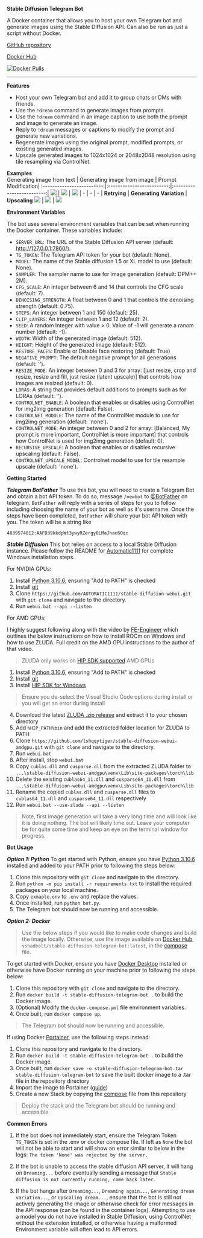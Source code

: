 **Stable Diffusion Telegram Bot**  
  
A Docker container that allows you to host your own Telegram bot and generate images using the Stable Diffusion API. Can also be run as just a script without Docker.

[GitHub repository](https://github.com/V-Shadbolt/stable-diffusion-telegram-bot)

[Docker Hub](https://hub.docker.com/r/vshadbolt/stable-diffusion-telegram-bot)

[![Docker Pulls](https://img.shields.io/docker/pulls/vshadbolt/stable-diffusion-telegram-bot.svg?style=for-the-badge)](https://hub.docker.com/r/vshadbolt/stable-diffusion-telegram-bot)

---
  
**Features**  
  
* Host your own Telegram bot and add it to group chats or DMs with friends.  
* Use the `!dream` command to generate images from prompts.  
* Use the `!dream` command in an image caption to use both the prompt and image to generate an image.  
* Reply to `!dream` messages or captions to modify the prompt and generate new variations.  
* Regenerate images using the original prompt, modified prompts, or existing generated images.  
* Upscale generated images to 1024x1024 or 2048x2048 resolution using tile resampling via ControlNet.  
  
**Examples**  
Generating image from text | Generating image from image | Prompt Modification| 
:-------------------------:|:-------------------------:|:-------------------------:|
![](examples/example1.png)   |  ![](examples/example2.png) |  ![](examples/example3.png)
| - | - | - |
**Retrying** | **Generating Variation** |  **Upscaling**
![](examples/example4.png)   |  ![](examples/example5.png) |  ![](examples/example6.png)

**Environment Variables**  
  
The bot uses several environment variables that can be set when running the Docker container. These variables include:  
  
* `SERVER_URL`: The URL of the Stable Diffusion API server (default: http://127.0.0.1:7860/).  
* `TG_TOKEN`: The Telegram API token for your bot (default: None).  
* `MODEL`: The name of the Stable diffusion 1.5 or XL model to use (default: None).  
* `SAMPLER`: The sampler name to use for image generation (default: DPM++ 2M).  
* `CFG_SCALE`: An integer between 6 and 14 that controls the CFG scale (default: 7).  
* `DENOISING_STRENGTH`: A float between 0 and 1 that controls the denoising strength (default: 0.75).  
* `STEPS`: An integer between 1 and 150 (default: 25).
* `CLIP_LAYERS`: An integer between 1 and 12 (default: 2).
* `SEED`: A random Integer with value > 0. Value of -1 will generate a ranom number (default: -1).
* `WIDTH`: Width of the generated image (default: 512).
* `HEIGHT`: Height of the generated image (default: 512).
* `RESTORE_FACES`: Enable or Disable face restoring (default: True)
* `NEGATIVE_PROMPT`: The default negative prompt for all generations (default: '').  
* `RESIZE_MODE`: An integer between 0 and 3 for array: [just resize, crop and resize, resize and fill, just resize (latent upscale)] that controls how images are resized (default: 0).  
* `LORAS`: A string that provides default additions to prompts such as for LORAs (default: '').  
* `CONTROLNET_ENABLE`: A boolean that enables or disables using ControlNet for img2img generation (default: False).  
* `CONTROLNET_MODULE`: The name of the ControlNet module to use for img2img generation (default: 'none').  
* `CONTROLNET_MODE`: An integer between 0 and 2 for array: [Balanced, My prompt is more important, ControlNet is more important] that controls how ControlNet is used for img2img generation (default: 0).  
* `RECURSIVE_UPSCALE`: A boolean that enables or disables recursive upscaling (default: False).  
* `CONTROLNET_UPSCALE_MODEL`: Controlnet model to use for tile resample upscale (default: 'none').
  
**Getting Started**

***Telegram BotFather***
To use this bot, you will need to create a Telegram Bot and obtain a bot API token. To do so, message `/newbot` to [@BotFather](https://t.me/botfather) on telegram. `BotFather` will reply with a series of steps for you to follow including choosing the name of your bot as well as it's username. Once the steps have been completed, `BotFather` will share your bot API token with you.  The token will be a string like
```
4839574812:AAFD39kkdpWt3ywyRZergyOLMaJhac60qc
```


***Stable Diffusion***
This bot relies on access to a local Stable Diffusion instance. Please follow the README for [Automatic1111](https://github.com/AUTOMATIC1111/stable-diffusion-webui) for complete Windows installation steps.

For NVIDIA GPUs:
  
1. Install [Python 3.10.6](https://www.python.org/downloads/release/python-3106/), ensuring "Add to PATH" is checked 
2. Install [git](https://git-scm.com/download/win)
3. Clone `https://github.com/AUTOMATIC1111/stable-diffusion-webui.git` with `git clone` and navigate to the directory.  
4. Run `webui.bat --api --listen`

For AMD GPUs:

 I highly suggest following along with the video by [FE-Engineer](https://www.youtube.com/watch?v=n8RhNoAenvM) which outlines the below instructions on how to install ROCm on Windows and how to use ZLUDA. Full credit on the AMD GPU instructions to the author of that video.
>ZLUDA only works on [HIP SDK supported](https://rocm.docs.amd.com/projects/install-on-windows/en/develop/reference/system-requirements.html) AMD GPUs

1. Install [Python 3.10.6](https://www.python.org/downloads/release/python-3106/), ensuring "Add to PATH" is checked 
2. Install [git](https://git-scm.com/download/win)
3. Install [HIP SDK for Windows](https://www.amd.com/en/developer/resources/rocm-hub/hip-sdk.html) 
>Ensure you de-select the Visual Studio Code options during install or you will get an error during install
4. Download the latest [ZLUDA .zip release](https://github.com/lshqqytiger/ZLUDA/releases/) and extract it to your chosen directory
5. Add `%HIP_PATH%bin` and add the extracted folder location for ZLUDA to PATH 
6. Clone `https://github.com/lshqqytiger/stable-diffusion-webui-amdgpu.git` with `git clone` and navigate to the directory.  
7. Run `webui.bat`
8. After install, stop `webui.bat`
9. Copy `cublas.dll` and `cusparse.dll` from the extracted ZLUDA folder to `...\stable-diffusion-webui-amdgpu\venv\Lib\site-packages\torch\lib`
10. Delete the existing `cublas64_11.dll` and `cusparse64_11.dll` from `...\stable-diffusion-webui-amdgpu\venv\Lib\site-packages\torch\lib`
11. Rename the copied `cublas.dll` and `cusparse.dll` files to `cublas64_11.dll` and `cusparse64_11.dll` respectively
12. Run `webui.bat --use-zluda --api --listen`
> Note, first image generation will take a very long time and will look like it is doing nothing. The bot will likely time out. Leave your computer be for quite some time and keep an eye on the terminal window for progress.

**Bot Usage**

***Option 1: Python***
To get started with Python, ensure you have [Python 3.10.6](https://www.python.org/downloads/release/python-3106/) installed and added to your PATH prior to following the steps below: 

1. Clone this repository with `git clone` and navigate to the directory.  
2. Run `python -m pip install -r requirements.txt` to install the required packages on your local machine.  
3. Copy `exmaple.env` to `.env` and replace the values.
4. Once installed, run `python bot.py`.  
5. The Telegram bot should now be running and accessible.

***Option 2: Docker***
>Use the below steps if you would like to make code changes and build the image locally. Otherwise, use the image available on [Docker Hub](https://hub.docker.com/r/vshadbolt/stable-diffusion-telegram-bot), `vshadbolt/stable-diffusion-telegram-bot:latest`, in the [compose](docker-compose.yml) file.

To get started with Docker, ensure you have [Docker Desktop](https://www.docker.com/products/docker-desktop/) installed or otherwise have Docker running on your machine prior to following the steps below: 

1. Clone this repository with `git clone` and navigate to the directory.  
2. Run `docker build -t stable-diffusion-telegram-bot .` to build the Docker image.  
3. (Optional) Modify the `docker-compose.yml` file environment variables.
4. Once built, run `docker compose up`.  
>The Telegram bot should now be running and accessible.

If using Docker [Portainer](https://www.portainer.io/), use the following steps instead:

1. Clone this repository and navigate to the directory.  
2. Run `docker build -t stable-diffusion-telegram-bot .` to build the Docker image.  
3. Once built, run `docker save -o stable-diffusion-telegram-bot.tar stable-diffusion-telegram-bot` to save the built docker image to a .tar file in the repository directory
4. Import the image to Portainer ([guide](https://docs.portainer.io/user/docker/images/import))
5. Create a new Stack by copying the [compose](docker-compose.yml) file from this repository
>Deploy the stack and the Telegram bot should be running and accessible. 

**Common Errors**

1. If the bot does not immediately start, ensure the Telegram Token `TG_TOKEN` is set in the .env or docker compose file. If left as `None` the bot will not be able to start and will show an error similar to below in the logs: 
`The token 'None' was rejected by the server.`

2. If the bot is unable to access the stable diffusion API server, it will hang on `Dreaming...` before eventually sending a message that `Stable diffusion is not currently running, come back later`. 

3. If the bot hangs after `Dreaming...`, `Dreaming again...`, `Generating dream variation...`, or `Upscaling dream...`, ensure that the bot is still not actively generating the image or otherwise check for error messages in the API response (can be found in the container logs). Attempting to use a model you do not have installed in Stable Diffusion, using ControlNet without the extension installed, or otherwise having a malformed Environment variable will often lead to API errors.
